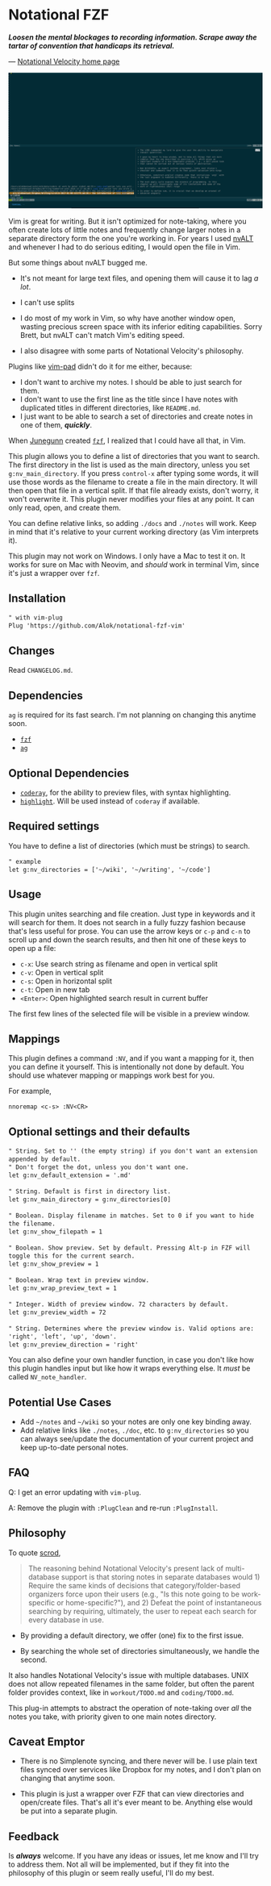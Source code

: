 # Notational FZF

***Loosen the mental blockages to recording information. Scrape away the
tartar of convention that handicaps its retrieval.***

— [Notational Velocity home page](http://notational.net/)

![Usage](/screenshots/Screenshot%202017-01-24%2023.03.27.png?raw=true "Usage")

Vim is great for writing. But it isn't optimized for note-taking, where
you often create lots of little notes and frequently change larger notes
in a separate directory form the one you're working in. For years I used
[nvALT](http://brettterpstra.com/projects/nvalt/) and whenever I had to
do serious editing, I would open the file in Vim.

But some things about nvALT bugged me.

-   It's not meant for large text files, and opening them will cause it
    to lag *a lot*.

-   I can't use splits

-   I do most of my work in Vim, so why have another window open,
    wasting precious screen space with its inferior editing
    capabilities. Sorry Brett, but nvALT can't match Vim's editing
    speed.

-   I also disagree with some parts of Notational Velocity's philosophy.

Plugins like [vim-pad](https://github.com/fmoralesc/vim-pad) didn't do
it for me either, because:

-   I don't want to archive my notes. I should be able to just search
    for them.
-   I don't want to use the first line as the title since I have notes
    with duplicated titles in different directories, like `README.md`.
-   I just want to be able to search a set of directories and create
    notes in one of them, ***quickly***.

When [Junegunn](https://github.com/junegunn/) created
[`fzf`](https://github.com/junegunn/fzf), I realized that I could have
all that, in Vim.

This plugin allows you to define a list of directories that you want to
search. The first directory in the list is used as the main directory,
unless you set `g:nv_main_directory`. If you press `control-x` after
typing some words, it will use those words as the filename to create a
file in the main directory. It will then open that file in a vertical
split. If that file already exists, don't worry, it won't overwrite it.
This plugin never modifies your files at any point. It can only read,
open, and create them.

You can define relative links, so adding `./docs` and `./notes` will
work. Keep in mind that it's relative to your current working directory
(as Vim interprets it).

This plugin may not work on Windows. I only have a Mac to test it on. It
works for sure on Mac with Neovim, and *should* work in terminal Vim,
since it's just a wrapper over `fzf`.

## Installation

``` {.vim}
" with vim-plug
Plug 'https://github.com/Alok/notational-fzf-vim'
```

## Changes

Read `CHANGELOG.md`.

## Dependencies

`ag` is required for its fast search. I'm not planning on changing this
anytime soon.

-   [`fzf`](https://github.com/junegunn/fzf)
-   [`ag`](https://github.com/ggreer/the_silver_searcher)

## Optional Dependencies

-   [`coderay`](https://github.com/rubychan/coderay), for the ability to
    preview files, with syntax highlighting.
-   [`highlight`](http://www.andre-simon.de/doku/highlight/en/highlight.html).
    Will be used instead of `coderay` if available.

## Required settings

You have to define a list of directories (which must be strings) to
search.

``` {.vim}
" example
let g:nv_directories = ['~/wiki', '~/writing', '~/code']
```

## Usage

This plugin unites searching and file creation. Just type in keywords
and it will search for them. It does not search in a fully fuzzy fashion
because that's less useful for prose. You can use the arrow keys or
`c-p` and `c-n` to scroll up and down the search results, and then hit
one of these keys to open up a file:

-   `c-x`: Use search string as filename and open in vertical split
-   `c-v`: Open in vertical split
-   `c-s`: Open in horizontal split
-   `c-t`: Open in new tab
-   `<Enter>`: Open highlighted search result in current buffer

The first few lines of the selected file will be visible in a preview
window.

## Mappings

This plugin defines a command `:NV`, and if you want a mapping for it,
then you can define it yourself. This is intentionally not done by
default. You should use whatever mapping or mappings work best for you.

For example,

``` {.vim}
nnoremap <c-s> :NV<CR>
```

## Optional settings and their defaults

``` {.vim}
" String. Set to '' (the empty string) if you don't want an extension appended by default.
" Don't forget the dot, unless you don't want one.
let g:nv_default_extension = '.md'

" String. Default is first in directory list.
let g:nv_main_directory = g:nv_directories[0]

" Boolean. Display filename in matches. Set to 0 if you want to hide the filename.
let g:nv_show_filepath = 1

" Boolean. Show preview. Set by default. Pressing Alt-p in FZF will toggle this for the current search.
let g:nv_show_preview = 1

" Boolean. Wrap text in preview window.
let g:nv_wrap_preview_text = 1

" Integer. Width of preview window. 72 characters by default.
let g:nv_preview_width = 72

" String. Determines where the preview window is. Valid options are: 'right', 'left', 'up', 'down'.
let g:nv_preview_direction = 'right'
```

You can also define your own handler function, in case you don't like
how this plugin handles input but like how it wraps everything else. It
*must* be called `NV_note_handler`.

## Potential Use Cases

-   Add `~/notes` and `~/wiki` so your notes are only one key binding
    away.
-   Add relative links like `./notes`, `./doc`, etc. to
    `g:nv_directories` so you can always see/update the documentation of
    your current project and keep up-to-date personal notes.

## FAQ

Q: I get an error updating with `vim-plug`.

A: Remove the plugin with `:PlugClean` and re-run `:PlugInstall`.

## Philosophy

To quote [scrod](https://github.com/scrod/nv/issues/22),

> The reasoning behind Notational Velocity's present lack of
> multi-database support is that storing notes in separate databases
> would 1) Require the same kinds of decisions that
> category/folder-based organizers force upon their users (e.g., "Is
> this note going to be work-specific or home-specific?"), and 2) Defeat
> the point of instantaneous searching by requiring, ultimately, the
> user to repeat each search for every database in use.

-   By providing a default directory, we offer (one) fix to the first
    issue.

-   By searching the whole set of directories simultaneously, we handle
    the second.

It also handles Notational Velocity's issue with multiple databases.
UNIX does not allow repeated filenames in the same folder, but often the
parent folder provides context, like in `workout/TODO.md` and
`coding/TODO.md`.

This plug-in attempts to abstract the operation of note-taking over
*all* the notes you take, with priority given to one main notes
directory.

## Caveat Emptor

-   There is no Simplenote syncing, and there never will be. I use plain
    text files synced over services like Dropbox for my notes, and I
    don't plan on changing that anytime soon.

-   This plugin is just a wrapper over FZF that can view directories and
    open/create files. That's all it's ever meant to be. Anything else
    would be put into a separate plugin.

## Feedback

Is ***always*** welcome. If you have any ideas or issues, let me know
and I'll try to address them. Not all will be implemented, but if they
fit into the philosophy of this plugin or seem really useful, I'll do my
best.
